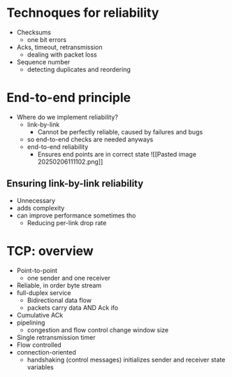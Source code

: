 # Technoques for reliability
- Checksums
	- one bit errors
- Acks, timeout, retransmission
	- dealing with packet loss
- Sequence number
	- detecting duplicates and reordering
# End-to-end principle
- Where do we implement reliability?
	- link-by-link
		- Cannot be perfectly reliable, caused by failures and bugs
	- so end-to-end checks are needed anyways
	- end-to-end reliability
		- Ensures end points are in correct state
![[Pasted image 20250206111102.png]]

## Ensuring link-by-link reliability
- Unnecessary
- adds complexity
- can improve performance sometimes tho
	- Reducing per-link drop rate
# TCP: overview
- Point-to-point
	- one sender and one receiver
- Reliable, in order byte stream
- full-duplex service
	- Bidirectional data flow
	- packets carry data AND Ack ifo
- Cumulative ACk
- pipelining
	- congestion and flow control change window size
- Single retransmission timer
- Flow controlled
- connection-oriented
	- handshaking (control messages) initializes sender and receiver state variables